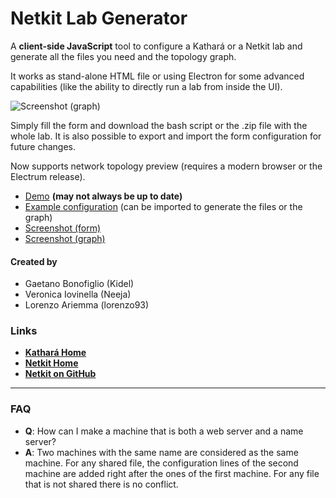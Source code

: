 # Netkit Lab Generator
A **client-side JavaScript** tool to configure a Kathará or a Netkit lab and generate all the files you need and the topology graph. 

It works as stand-alone HTML file or using Electron for some advanced capabilities (like the ability to directly run a lab from inside the UI).

![Screenshot (graph)](https://raw.githubusercontent.com/Kidel/Netkit-Lab-Generator/master/images/screencapture-201801141.png)

Simply fill the form and download the bash script or the .zip file with the whole lab. 
It is also possible to export and import the form configuration for future changes.

Now supports network topology preview (requires a modern browser or the Electrum release).

* [Demo](http://bytearound.com/jobs/nlg/) **(may not always be up to date)**
* [Example configuration](https://raw.githubusercontent.com/Kidel/Netkit-Lab-Generator/master/examples/example_lab.config) (can be imported to generate the files or the graph)
* [Screenshot (form)](https://raw.githubusercontent.com/Kidel/Netkit-Lab-Generator/master/images/screencapture-201801142.png)
* [Screenshot (graph)](https://raw.githubusercontent.com/Kidel/Netkit-Lab-Generator/master/images/screencapture-201801143.png)


#### Created by

   * Gaetano Bonofiglio (Kidel)
   * Veronica Iovinella (Neeja)
   * Lorenzo Ariemma (lorenzo93)

### Links

 * [**Kathará Home**](http://www.kathara.org)
 * [**Netkit Home**](http://wiki.netkit.org/index.php/Main_Page)
 * [**Netkit on GitHub**](https://github.com/maxonthegit/netkit-core)

***

### FAQ

* **Q**: How can I make a machine that is both a web server and a name server?
* **A**: Two machines with the same name are considered as the same machine. For any shared file, the configuration lines of the second machine are added right after the ones of the first machine. For any file that is not shared there is no conflict.
